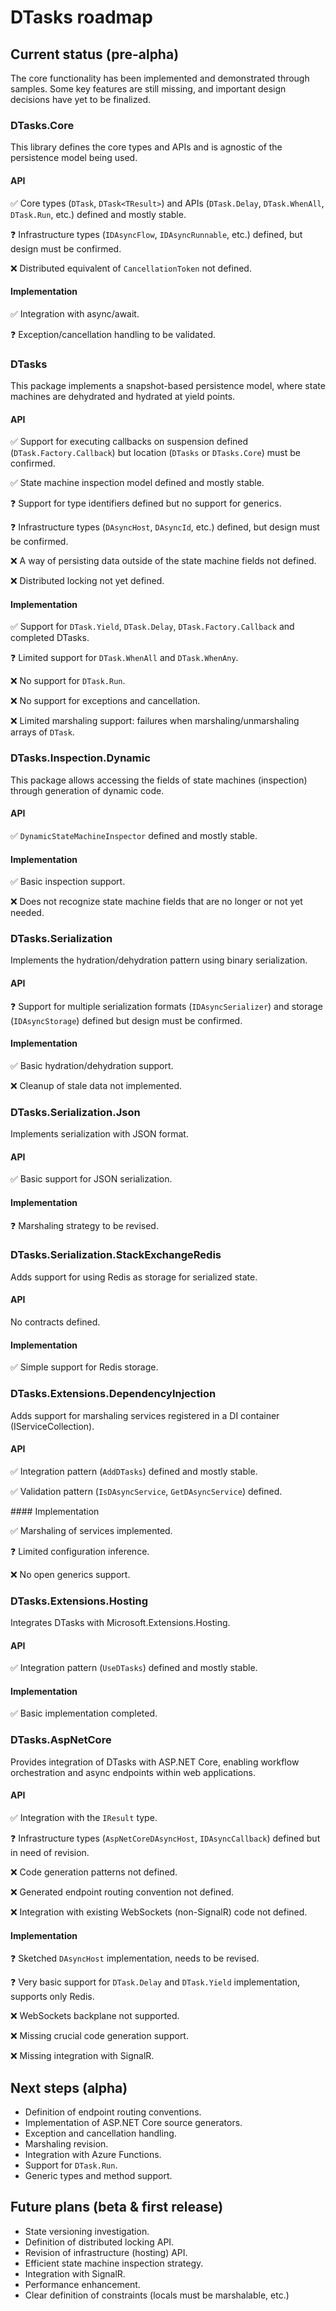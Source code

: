 # DTasks roadmap

## Current status (pre-alpha)

The core functionality has been implemented and demonstrated through samples.
Some key features are still missing, and important design decisions have yet to be finalized.

### DTasks.Core

This library defines the core types and APIs and is agnostic of the persistence model being used.

#### API

✅ Core types (`DTask`, `DTask<TResult>`) and APIs (`DTask.Delay`, `DTask.WhenAll`, `DTask.Run`, etc.) defined and mostly stable.

❓ Infrastructure types (`IDAsyncFlow`, `IDAsyncRunnable`, etc.) defined, but design must be confirmed.

❌ Distributed equivalent of `CancellationToken` not defined.

#### Implementation

✅ Integration with async/await.

❓ Exception/cancellation handling to be validated.

### DTasks

This package implements a snapshot-based persistence model, where state machines are dehydrated and hydrated at yield points.

#### API

✅ Support for executing callbacks on suspension defined (`DTask.Factory.Callback`) but location (`DTasks` or `DTasks.Core`) must be confirmed.

✅ State machine inspection model defined and mostly stable.

❓ Support for type identifiers defined but no support for generics.

❓ Infrastructure types (`DAsyncHost`, `DAsyncId`, etc.) defined, but design must be confirmed.

❌ A way of persisting data outside of the state machine fields not defined.

❌ Distributed locking not yet defined.

#### Implementation

✅ Support for `DTask.Yield`, `DTask.Delay`, `DTask.Factory.Callback` and completed DTasks.

❓ Limited support for `DTask.WhenAll` and `DTask.WhenAny`.

❌ No support for `DTask.Run`.

❌ No support for exceptions and cancellation.

❌ Limited marshaling support: failures when marshaling/unmarshaling arrays of `DTask`.

### DTasks.Inspection.Dynamic

This package allows accessing the fields of state machines (inspection) through generation of dynamic code.

#### API

✅ `DynamicStateMachineInspector` defined and mostly stable.

#### Implementation

✅ Basic inspection support.

❌ Does not recognize state machine fields that are no longer or not yet needed.

### DTasks.Serialization

Implements the hydration/dehydration pattern using binary serialization.

#### API

❓ Support for multiple serialization formats (`IDAsyncSerializer`) and storage (`IDAsyncStorage`) defined but design must be confirmed.

#### Implementation

✅ Basic hydration/dehydration support.

❌ Cleanup of stale data not implemented.

### DTasks.Serialization.Json

Implements serialization with JSON format.

#### API

✅ Basic support for JSON serialization.

#### Implementation

❓ Marshaling strategy to be revised.

### DTasks.Serialization.StackExchangeRedis

Adds support for using Redis as storage for serialized state.

#### API

No contracts defined.

#### Implementation

✅ Simple support for Redis storage.

### DTasks.Extensions.DependencyInjection

Adds support for marshaling services registered in a DI container (IServiceCollection).

#### API

✅ Integration pattern (`AddDTasks`) defined and mostly stable.

✅ Validation pattern (`IsDAsyncService`, `GetDAsyncService`) defined.

#### Implementation

✅ Marshaling of services implemented.

❓ Limited configuration inference.

❌ No open generics support.

### DTasks.Extensions.Hosting

Integrates DTasks with Microsoft.Extensions.Hosting.

#### API

✅ Integration pattern (`UseDTasks`) defined and mostly stable.

#### Implementation

✅ Basic implementation completed.

### DTasks.AspNetCore

Provides integration of DTasks with ASP.NET Core, enabling workflow orchestration and async endpoints within web applications.

#### API

✅ Integration with the `IResult` type.

❓ Infrastructure types (`AspNetCoreDAsyncHost`, `IDAsyncCallback`) defined but in need of revision.

❌ Code generation patterns not defined.

❌ Generated endpoint routing convention not defined.

❌ Integration with existing WebSockets (non-SignalR) code not defined.

#### Implementation

❓ Sketched `DAsyncHost` implementation, needs to be revised.

❓ Very basic support for `DTask.Delay` and `DTask.Yield` implementation, supports only Redis.

❌ WebSockets backplane not supported.

❌ Missing crucial code generation support.

❌ Missing integration with SignalR.


## Next steps (alpha)

- Definition of endpoint routing conventions.
- Implementation of ASP.NET Core source generators.
- Exception and cancellation handling.
- Marshaling revision.
- Integration with Azure Functions.
- Support for `DTask.Run`.
- Generic types and method support.

## Future plans (beta & first release)

- State versioning investigation.
- Definition of distributed locking API.
- Revision of infrastructure (hosting) API.
- Efficient state machine inspection strategy.
- Integration with SignalR.
- Performance enhancement.
- Clear definition of constraints (locals must be marshalable, etc.)